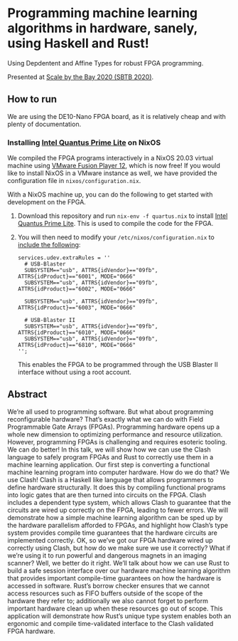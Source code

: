 # Programming machine learning algorithms in hardware, sanely, using Haskell and Rust!

Using Depdentent and Affine Types for robust FPGA programming.

Presented at [Scale by the Bay 2020 (SBTB
2020)](https://scalebythebay2020.sched.com/event/e55t/programming-machine-learning-algorithms-in-hardware-sanely-using-haskell-and-rust).


## How to run

We are using the DE10-Nano FPGA board, as it is relatively cheap and with plenty
of documentation.


### Installing [Intel Quantus Prime Lite][quartus] on NixOS

We compiled the FPGA programs interactively in a NixOS 20.03 virtual machine
using [VMware Fusion Player 12][vmware-fusion], which is now free! If you would
like to install NixOS in a VMware instance as well, we have provided the
configuration file in `nixos/configuration.nix`.

With a NixOS machine up, you can do the following to get started with
development on the FPGA.

1. Download this repository and run `nix-env -f quartus.nix` to install [Intel Quantus Prime Lite][quartus]. This is used to compile the code for the FPGA.

2. You will then need to modify your `/etc/nixos/configuration.nix` to [include the following](https://rocketboards.org/foswiki/Documentation/UsingUSBBlasterUnderLinux):

    ```
    services.udev.extraRules = ''
      # USB-Blaster
      SUBSYSTEM=="usb", ATTRS{idVendor}=="09fb", ATTRS{idProduct}=="6001", MODE="0666"
      SUBSYSTEM=="usb", ATTRS{idVendor}=="09fb", ATTRS{idProduct}=="6002", MODE="0666"
    
      SUBSYSTEM=="usb", ATTRS{idVendor}=="09fb", ATTRS{idProduct}=="6003", MODE="0666"
    
      # USB-Blaster II
      SUBSYSTEM=="usb", ATTRS{idVendor}=="09fb", ATTRS{idProduct}=="6010", MODE="0666"
      SUBSYSTEM=="usb", ATTRS{idVendor}=="09fb", ATTRS{idProduct}=="6810", MODE="0666"
    '';
    ```
    
    This enables the FPGA to be programmed through the USB Blaster II interface
    without using a root account.
    

## Abstract

We’re all used to programming software. But what about programming
reconfigurable hardware? That’s exactly what we can do with Field Programmable
Gate Arrays (FPGAs). Programming hardware opens up a whole new dimension to
optimizing performance and resource utilization. However, programming FPGAs is
challenging and requires esoteric tooling. We can do better! In this talk, we
will show how we can use the Clash language to safely program FPGAs and Rust to
correctly use them in a machine learning application. Our first step is
converting a functional machine learning program into computer hardware. How do
we do that? We use Clash! Clash is a Haskell like language that allows
programmers to define hardware structurally. It does this by compiling
functional programs into logic gates that are then turned into circuits on the
FPGA. Clash includes a dependent type system, which allows Clash to guarantee
that the circuits are wired up correctly on the FPGA, leading to fewer errors.
We will demonstrate how a simple machine learning algorithm can be sped up by
the hardware parallelism afforded to FPGAs, and highlight how Clash’s type
system provides compile time guarantees that the hardware circuits are
implemented correctly. OK, so we’ve got our FPGA hardware wired up correctly
using Clash, but how do we make sure we use it correctly? What if we’re using it
to run powerful and dangerous magnets in an imaging scanner? Well, we better do
it right. We’ll talk about how we can use Rust to build a safe session interface
over our hardware machine learning algorithm that provides important
compile-time guarantees on how the hardware is accessed in software. Rust’s
borrow checker ensures that we cannot access resources such as FIFO buffers
outside of the scope of the hardware they refer to; additionally we also cannot
forget to perform important hardware clean up when these resources go out of
scope. This application will demonstrate how Rust’s unique type system enables
both an ergonomic and compile time-validated interface to the Clash validated
FPGA hardware.

<!-- References -->
[quartus]: https://fpgasoftware.intel.com/?edition=lite
[vmware-fusion]: https://www.vmware.com/products/fusion/fusion-evaluation.html
